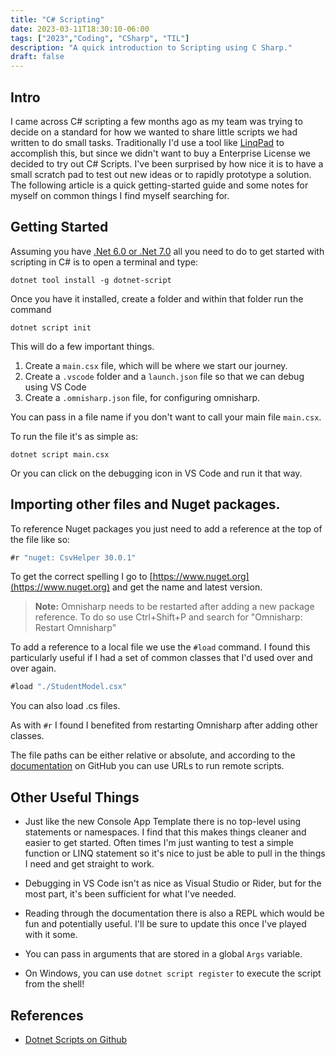 ```yaml
---
title: "C# Scripting"
date: 2023-03-11T18:30:10-06:00
tags: ["2023","Coding", "CSharp", "TIL"]
description: "A quick introduction to Scripting using C Sharp."
draft: false
---
```


## Intro
I came across C# scripting a few months ago as my team was trying to decide on a standard for how we wanted to share little scripts we had written to do
small tasks. Traditionally I'd use a tool like [LinqPad](https://www.linqpad.net/) to accomplish this, but since we didn't want to buy a 
Enterprise License we decided to try out C# Scripts.  I've been surprised by how nice it is to have a small scratch pad to test out new ideas
or to rapidly prototype a solution. The following article is a quick getting-started guide and some notes for myself on common things I find myself
searching for.

## Getting Started

Assuming you have [.Net 6.0 or .Net 7.0](https://dotnet.microsoft.com/en-us/download) all you need to do to get started with scripting in C# is to open a terminal and type:

```
dotnet tool install -g dotnet-script
```

Once you have it installed, create a folder and within that folder run the command

```
dotnet script init
```

This will do a few important things. 

1. Create a `main.csx` file, which will be where we start our journey.
2. Create a `.vscode` folder and a `launch.json` file so that we can debug using VS Code
3. Create a `.omnisharp.json` file, for configuring omnisharp.

You can pass in a file name if you don't want to call your main file `main.csx`. 

To run the file it's as simple as:

```
dotnet script main.csx
```

Or you can click on the debugging icon in VS Code and run it that way.


## Importing other files and Nuget packages.

To reference Nuget packages you just need to add a reference at the top of the file like so:

```csharp
#r "nuget: CsvHelper 30.0.1"
```

To get the correct spelling I go to [https://www.nuget.org](https://www.nuget.org) and get the name and latest version. 

> **Note:** Omnisharp needs to be restarted after adding a new package reference. To do so use Ctrl+Shift+P and search for "Omnisharp: Restart Omnisharp"

To add a reference to a local file we use the `#load` command. I found this particularly useful if I had a set of common classes that I'd used over and over again.

```csharp
#load "./StudentModel.csx"
```
You can also load .cs files.  

As with `#r` I found I benefited from restarting Omnisharp after adding other classes. 

The file paths can be either relative or absolute, and according to the [documentation](https://github.com/dotnet-script/dotnet-script) on GitHub
you can use URLs to run remote scripts. 

## Other Useful Things

- Just like the new Console App Template there is no top-level using statements or namespaces. I find that this makes things cleaner and easier to get started. Often times I'm just wanting to 
test a simple function or LINQ statement so it's nice to just be able to pull in the things I need and get straight to work.

- Debugging in VS Code isn't as nice as Visual Studio or Rider, but for the most part, it's been sufficient for what I've needed. 

- Reading through the documentation there is also a REPL which would be fun and potentially useful. I'll be sure to update this once I've played with it some.

- You can pass in arguments that are stored in a global `Args` variable. 

- On Windows, you can use `dotnet script register` to execute the script from the shell!

## References

- [Dotnet Scripts on Github](https://github.com/dotnet-script/dotnet-script)